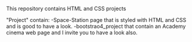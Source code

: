 This repository contains HTML and CSS projects

"Project" contain:
                  -Space-Station page that is styled with HTML and CSS and is good to have a look.
                  -bootstrao4_project that contain an Academy cinema web page and I invite you to have a look also.
